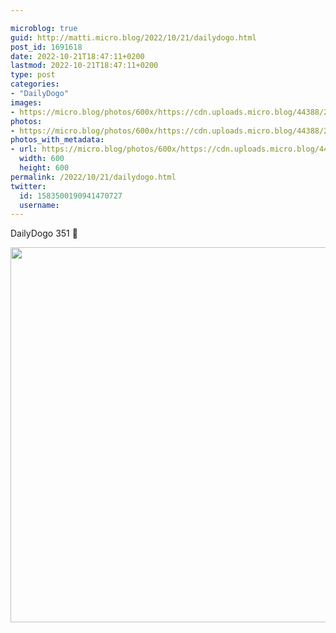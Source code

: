 ```yaml
---

microblog: true
guid: http://matti.micro.blog/2022/10/21/dailydogo.html
post_id: 1691618
date: 2022-10-21T18:47:11+0200
lastmod: 2022-10-21T18:47:11+0200
type: post
categories:
- "DailyDogo"
images:
- https://micro.blog/photos/600x/https://cdn.uploads.micro.blog/44388/2022/3850dbeed9.jpg
photos:
- https://micro.blog/photos/600x/https://cdn.uploads.micro.blog/44388/2022/3850dbeed9.jpg
photos_with_metadata:
- url: https://micro.blog/photos/600x/https://cdn.uploads.micro.blog/44388/2022/3850dbeed9.jpg
  width: 600
  height: 600
permalink: /2022/10/21/dailydogo.html
twitter:
  id: 1583500190941470727
  username:
---
```

DailyDogo 351 🐶

<img src="https://micro.blog/photos/600x/https://blog.martin-haehnel.de/uploads/2022/3850dbeed9.jpg" width="600" height="600" alt="" />
